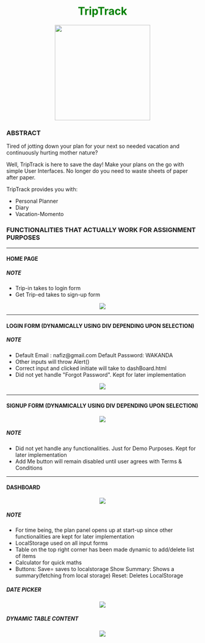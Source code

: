 <h1 align="center" style="color:green;"> TripTrack </h1>
<p align="center"><img src="https://icon-icons.com/icons2/706/PNG/512/sailing-boat_icon-icons.com_61838.png" width="250" height="250"></p>
<h3>ABSTRACT</h3>
<p> Tired of jotting down your plan for your next so needed vacation and continuously hurting mother nature?</p>
<p> Well, TripTrack is here to save the day! Make your plans on the go with simple User Interfaces. No longer do you need to waste sheets of paper after paper.</p>
<p> TripTrack provides you with:
 <ul>
  <li>Personal Planner</li>
  <li>Diary</li>
  <li>Vacation-Momento</li>
 </ul>
</p>
<h3> FUNCTIONALITIES THAT ACTUALLY WORK FOR ASSIGNMENT PURPOSES </h4>
<hr>
<h4> HOME PAGE </h4>
<h5> NOTE </h5>
<ul>
 <li> Trip-in takes to login form </li>
 <li> Get Trip-ed takes to sign-up form </li>
</ul>
<p align="center"><img src="https://user-images.githubusercontent.com/24278948/47955201-4e957c80-dfbe-11e8-80b4-16d7e2a329a3.JPG"></p>
<hr>
<h4> LOGIN FORM (DYNAMICALLY USING DIV DEPENDING UPON SELECTION) </h4>
<h5> NOTE </h5>
<ul>
 <li> Default Email : nafiz@gmail.com Default Password: WAKANDA</li>
 <li> Other inputs will throw Alert() </li>
 <li> Correct input and clicked initiate will take to dashBoard.html </li>
 <li> Did not yet handle "Forgot Password". Kept for later implementation </li>
</ul>
<p align="center"><img src="https://user-images.githubusercontent.com/24278948/47955219-b0ee7d00-dfbe-11e8-8799-4d9bdc8941ba.JPG"></p>
<hr>
<h4> SIGNUP FORM (DYNAMICALLY USING DIV DEPENDING UPON SELECTION) </h4>
<p align="center"><img src="https://user-images.githubusercontent.com/24278948/47955249-396d1d80-dfbf-11e8-8522-a20b7269a3d2.JPG"></p>
<h5> NOTE </h5>
<ul>
 <li> Did not yet handle any functionalities. Just for Demo Purposes. Kept for later implementation </li>
 <li> Add Me button will remain disabled until user agrees with Terms & Conditions </li>
</ul>
<hr>
<h4> DASHBOARD </h4>
<p align="center"><img src="https://user-images.githubusercontent.com/24278948/47955495-3aa04980-dfc3-11e8-881f-da7d88cdc20e.JPG"></p>
<h5> NOTE </h5>
<ul>
 <li> For time being, the plan panel opens up at start-up since other functionalities are kept for later implementation </li>
 <li> LocalStorage used on all input forms </li>
 <li> Table on the top right corner has been made dynamic to add/delete list of items </li>
 <li> Calculator for quick maths </li>
 <li> Buttons: Save= saves to localstorage Show Summary: Shows a summary(fetching from local storage) Reset: Deletes LocalStorage </li>
</ul>
<h5> DATE PICKER </h5>
<p align="center"><img src="https://user-images.githubusercontent.com/24278948/47955605-b8b12000-dfc4-11e8-9aaf-f7fb232be0f0.JPG"></p>
<h5> DYNAMIC TABLE CONTENT </h5>
<p align="center"><img src="https://user-images.githubusercontent.com/24278948/47955605-b8b12000-dfc4-11e8-9aaf-f7fb232be0f0.JPG"></p>

